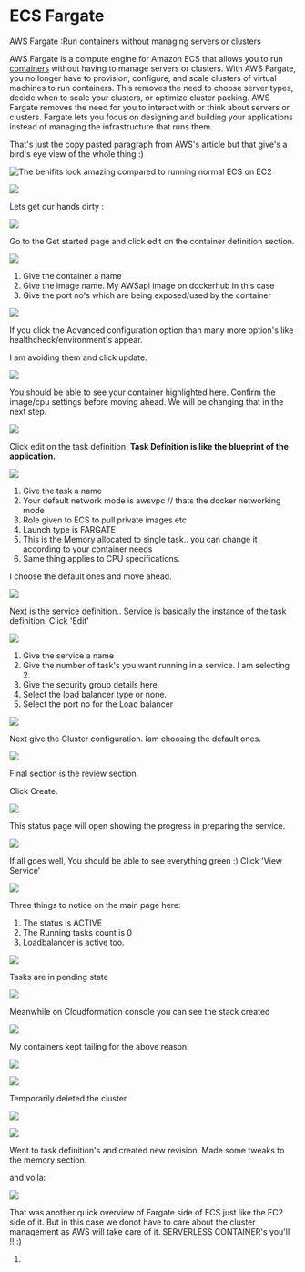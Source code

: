 # ECS Fargate

AWS Fargate :Run containers without managing servers or clusters

 AWS Fargate is a compute engine for Amazon ECS that allows you to run [containers](http://aws.amazon.com/what-are-containers) without having to manage servers or clusters. With AWS Fargate, you no longer have to provision, configure, and scale clusters of virtual machines to run containers. This removes the need to choose server types, decide when to scale your clusters, or optimize cluster packing. AWS Fargate removes the need for you to interact with or think about servers or clusters. Fargate lets you focus on designing and building your applications instead of managing the infrastructure that runs them.

That's just the copy pasted paragraph from AWS's article but that give's a bird's eye view of the whole thing :\)

![The benifits look amazing compared to running normal ECS on EC2](../../../.gitbook/assets/image%20%2853%29.png)

![](../../../.gitbook/assets/image%20%2841%29.png)

Lets get our hands dirty :

![](../../../.gitbook/assets/image.png)

Go to the Get started page and click edit on the container definition section.

![](../../../.gitbook/assets/image%20%2850%29.png)

1. Give the container a name
2. Give the image name. My AWSapi image on dockerhub in this case
3. Give the port no's which are being exposed/used by the container

![](../../../.gitbook/assets/image%20%282%29.png)

If you click the Advanced configuration option than many more option's like healthcheck/environment's appear.

I am avoiding them and click update.

![](../../../.gitbook/assets/image%20%2816%29.png)

You should be able to see your container highlighted here. Confirm the image/cpu settings before moving ahead. We will be changing that in the next step.

![](../../../.gitbook/assets/image%20%2848%29.png)

Click edit on the task definition. **Task Definition is like the blueprint of the application.**

![](../../../.gitbook/assets/image%20%2811%29.png)

1. Give the task a name
2. Your default network mode is awsvpc // thats the docker networking mode
3. Role given to ECS to pull private images etc
4. Launch type is  FARGATE
5. This is the Memory allocated to single task.. you can change it according to your container needs
6. Same thing applies to CPU specifications.

I choose the default ones and move ahead.

![](../../../.gitbook/assets/image%20%2826%29.png)

Next is the service definition.. Service is basically the instance of the task definition. Click 'Edit'

![](../../../.gitbook/assets/image%20%2818%29.png)

1. Give the service a name
2. Give the number of task's you want running in a service. I am selecting 2.
3. Give the security group details here.
4. Select the load balancer type or none.
5. Select the port no for the Load balancer

![](../../../.gitbook/assets/image%20%2823%29.png)

Next give the Cluster configuration. Iam choosing the default ones.

![](../../../.gitbook/assets/image%20%2827%29.png)

Final section is the review section.

Click Create.

![](../../../.gitbook/assets/image%20%281%29.png)

This status page will open showing the progress in preparing the service.

![](../../../.gitbook/assets/image%20%287%29.png)

If all goes well, You should be able to see everything green :\) Click 'View Service'

![](../../../.gitbook/assets/image%20%2845%29.png)

Three things to notice on the main page here:

1. The status is ACTIVE
2. The Running tasks count is  0
3. Loadbalancer is active too.

 

![](../../../.gitbook/assets/image%20%2829%29.png)

Tasks are in pending state

![](../../../.gitbook/assets/image%20%2840%29.png)

Meanwhile on Cloudformation console you can see the stack created

![](../../../.gitbook/assets/image%20%2830%29.png)

My containers kept failing for the above reason.

![](../../../.gitbook/assets/image%20%285%29.png)

![](../../../.gitbook/assets/image%20%2834%29.png)

Temporarily deleted the cluster 

![](../../../.gitbook/assets/image%20%2854%29.png)

![](../../../.gitbook/assets/image%20%2837%29.png)

Went to task definition's and created new revision. Made some tweaks to the memory section.

and voila:

![](../../../.gitbook/assets/image%20%2814%29.png)

That was another quick overview of Fargate side of ECS just like the EC2 side of it. But in this case we donot have to care about the cluster management as AWS will take care of it. SERVERLESS CONTAINER's you'll !! :\)

















1. 


